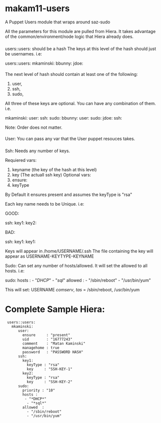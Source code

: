 # makam11-users
A Puppet Users module that wraps around saz-sudo

All the parameters for this module are pulled from Hiera.
 It takes advantage of the common/environment/node logic that
 Hiera already does.
 
###

 users::users: should be a hash
 The keys at this level of the hash should just be usernames. i.e:
 
 users::users:
   mkaminski:
   bbunny:
   jdoe:

####
  
 The next level of hash should contain at least one of the following:
 1) user, 
 2) ssh,
 3) sudo,

 All three of these keys are optional. 
 You can have any combination of them. i.e.
 
 mkaminski:
   user:
   ssh:
   sudo:
 bbunny:
   user:
   sudo:
 jdoe:
   ssh:   

 Note: Order does not matter.

####

 User: You can pass any var that the User puppet resouces takes.

###

 Ssh: Needs any number of keys.

 Requiered vars:
   1) keyname (the key of the hash at this level)
   2) key (The actuall ssh key)
 Optional vars:
   1) ensure:
   2) keyType

   By Default it ensures present and assumes the keyType is "rsa"
  
Each key name needs to be Unique. i.e:

 GOOD: 

 ssh:
   key1:
   key2:

 BAD:

 ssh:
   key1:
   key1:

Keys will appear in /home/USERNAME/.ssh
 The file containing the key will appear as USERNAME-KEYTYPE-KEYNAME


 Sudo: Can set any number of hosts/allowed.
 It will set the allowed to all hosts. i.e:

 sudo:
   hosts :
     - "*DHCP*"
     - "*sql*"
   allowed  :
     - "/sbin/reboot"
     - "/usr/bin/yum"

 This will set: USERNAME *comserv*, *tas* = /sbin/reboot, /usr/bin/yum

# Complete Sample Hiera:
```
 users::users:
   mkaminski:
      user:
        ensure     : "present"
        uid        : "16777243"
        comment    : "Matan Kaminski"
        managehome : true
        password   : "PASSWORD HASH"
      ssh:
        key1:
          keyType : "rsa"
          key     : "SSH-KEY-1"
        key2:
          keyType : "rsa"
          key     : "SSH-KEY-2"
      sudo:
        priority : "10"
        hosts :
         - "*DHCP*"
          - "*sql*"
        allowed  :
          - "/sbin/reboot"
          - "/usr/bin/yum"
```
